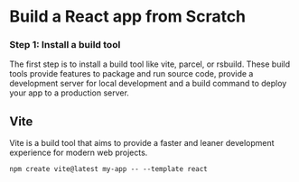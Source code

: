 # Build a React app from Scratch

### Step 1: Install a build tool 
The first step is to install a build tool like vite, parcel, or rsbuild. These build tools provide features to package and run source code, provide a development server for local development and a build command to deploy your app to a production server.

## Vite 
Vite is a build tool that aims to provide a faster and leaner development experience for modern web projects.

```
npm create vite@latest my-app -- --template react
```
